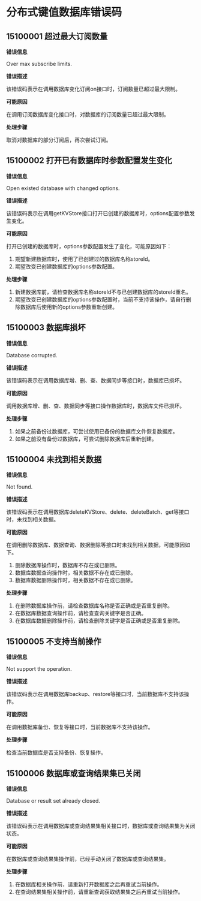 # 分布式键值数据库错误码

## 15100001 超过最大订阅数量

**错误信息**

Over max subscribe limits.

**错误描述**

该错误码表示在调用数据库变化订阅on接口时，订阅数量已超过最大限制。

**可能原因**

在调用订阅数据库变化接口时，对数据库的订阅数量已超过最大限制。

**处理步骤**

取消对数据库的部分订阅后，再次尝试订阅。

## 15100002 打开已有数据库时参数配置发生变化

**错误信息**

Open existed database with changed options.

**错误描述**

该错误码表示在调用getKVStore接口打开已创建的数据库时，options配置参数发生变化。

**可能原因**

打开已创建的数据库时，options参数配置发生了变化，可能原因如下：
1. 期望新建数据库时，使用了已创建过的数据库名称storeId。
2. 期望改变已创建数据库的options参数配置。

**处理步骤**

1. 新建数据库前，请检查数据库名称storeId不与已创建数据库的storeId重名。
2. 期望改变已创建数据库的options参数配置时，当前不支持该操作，请自行删除数据库后使用新的options参数重新创建。

## 15100003 数据库损坏

**错误信息**

Database corrupted.

**错误描述**

该错误码表示在调用数据库增、删、查、数据同步等接口时，数据库已损坏。

**可能原因**

调用数据库增、删、查、数据同步等接口操作数据库时，数据库文件已损坏。

**处理步骤**

1. 如果之前备份过数据库，可尝试使用已备份的数据库文件恢复数据库。
2. 如果之前没有备份过数据库，可尝试删除数据库后重新创建。

## 15100004 未找到相关数据

**错误信息**

Not found.

**错误描述**

该错误码表示在调用数据库deleteKVStore、delete、deleteBatch、get等接口时，未找到相关数据。

**可能原因**

在调用删除数据库、数据查询、数据删除等接口时未找到相关数据，可能原因如下。
1. 删除数据库操作时，数据库不存在或已删除。
2. 数据库数据查询操作时，相关数据不存在或已删除。
3. 数据库数据删除操作时，相关数据不存在或已删除。

**处理步骤**

1. 在删除数据库操作前，请检查数据库名称是否正确或是否重复删除。
2. 在数据库数据查询操作前，请检查查询关键字是否正确。
3. 在数据库数据删除操作前，请检查删除关键字是否正确或是否重复删除。


## 15100005 不支持当前操作

**错误信息**

Not support the operation.

**错误描述**

该错误码表示在调用数据库backup、restore等接口时，当前数据库不支持该操作。

**可能原因**

在调用数据库备份、恢复等接口时，当前数据库不支持该操作。

**处理步骤**

检查当前数据库是否支持备份、恢复操作。

## 15100006 数据库或查询结果集已关闭

**错误信息**

Database or result set already closed.

**错误描述**

该错误码表示在调用数据库或查询结果集相关接口时，数据库或查询结果集为关闭状态。

**可能原因**

在数据库或查询结果集操作前，已经手动关闭了数据库或查询结果集。

**处理步骤**

1. 在数据库相关操作前，请重新打开数据库之后再重试当前操作。
2. 在查询结果集相关操作前，请重新查询获取结果集之后再重试当前操作。